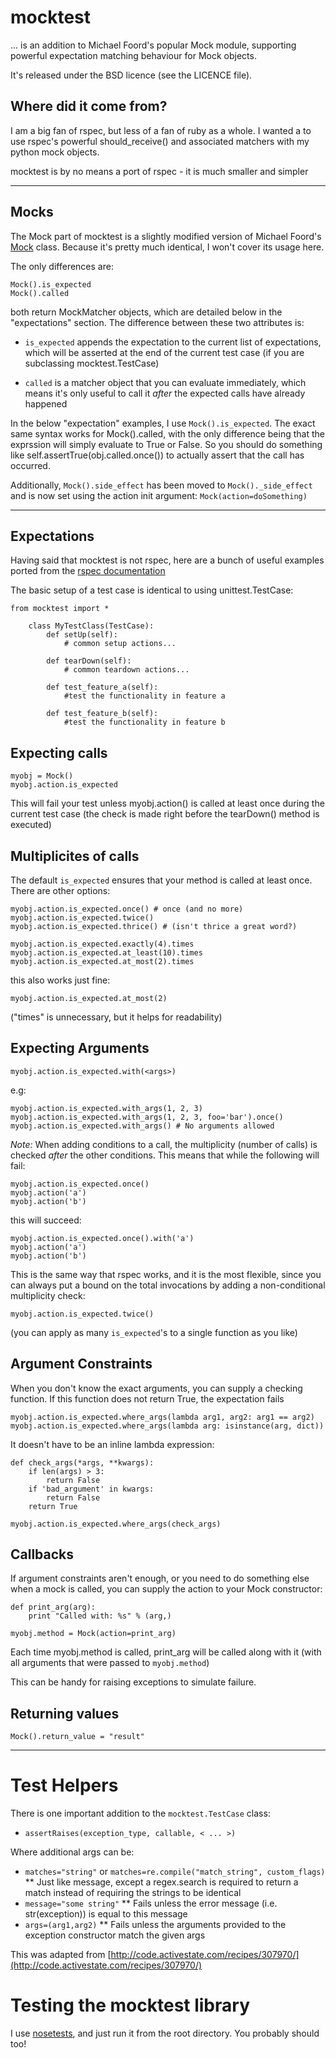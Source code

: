 # mocktest
... is an addition to Michael Foord's popular Mock module, supporting
powerful expectation matching behaviour for Mock objects.

It's released under the BSD licence (see the LICENCE file).

## Where did it come from?
I am a big fan of rspec, but less of a fan of ruby as a whole.
I wanted a to use rspec's powerful should_receive() and associated matchers with my python mock objects.

mocktest is by no means a port of rspec - it is much smaller and simpler

---
## Mocks
The Mock part of mocktest is a slightly modified version of Michael Foord's
[Mock](http://www.voidspace.org.uk/python/modules.shtml#mock) class.
Because it's pretty much identical, I won't cover its usage here.

The only differences are:

	Mock().is_expected
	Mock().called

both return MockMatcher objects, which are detailed below in the "expectations" section.
The difference between these two attributes is:

 * `is_expected` appends the expectation to the current list of
   expectations, which will be asserted at the end of the current test case
   (if you are subclassing mocktest.TestCase)

 * `called` is a matcher object that you can evaluate immediately,
   which means it's only useful to call it *after* the expected calls
   have already happened

In the below "expectation" examples, I use `Mock().is_expected`.
The exact same syntax works for Mock().called, with the only difference being
that the exprssion will simply evaluate to True or False. So you should do
something like self.assertTrue(obj.called.once()) to actually assert that
the call has occurred.

Additionally, `Mock().side_effect` has been moved to `Mock()._side_effect`
and is now set using the action init argument: `Mock(action=doSomething)`

---
## Expectations
Having said that mocktest is not rspec, here are a bunch of useful examples ported from the [rspec documentation](http://rspec.info/documentation/mocks/message_expectations.html)

The basic setup of a test case is identical to using unittest.TestCase:

	from mocktest import *
	
		class MyTestClass(TestCase):
			def setUp(self):
				# common setup actions...
			
			def tearDown(self):
				# common teardown actions...
			
			def test_feature_a(self):
				#test the functionality in feature a
				
			def test_feature_b(self):
				#test the functionality in feature b

## Expecting calls

	myobj = Mock()
	myobj.action.is_expected

This will fail your test unless myobj.action() is called at least once during the current test case
(the check is made right before the tearDown() method is executed)

## Multiplicites of calls

The default `is_expected` ensures that your method is called at least once. There are other options:

	myobj.action.is_expected.once() # once (and no more)
	myobj.action.is_expected.twice()
	myobj.action.is_expected.thrice() # (isn't thrice a great word?)

	myobj.action.is_expected.exactly(4).times
	myobj.action.is_expected.at_least(10).times
	myobj.action.is_expected.at_most(2).times

this also works just fine:

	myobj.action.is_expected.at_most(2)

("times" is unnecessary, but it helps for readability)

## Expecting Arguments

	myobj.action.is_expected.with(<args>)

e.g:

	myobj.action.is_expected.with_args(1, 2, 3)
	myobj.action.is_expected.with_args(1, 2, 3, foo='bar').once()
	myobj.action.is_expected.with_args() # No arguments allowed

*Note:* When adding conditions to a call, the multiplicity (number of
calls) is checked _after_ the other conditions.
This means that while the following will fail:

	myobj.action.is_expected.once()
	myobj.action('a')
	myobj.action('b')

this will succeed:

	myobj.action.is_expected.once().with('a')
	myobj.action('a')
	myobj.action('b')

This is the same way that rspec works, and it is the most flexible,
since you can always put a bound on the total invocations by adding a
non-conditional multiplicity check:

	myobj.action.is_expected.twice()

(you can apply as many `is_expected`'s to a single function as you like)

## Argument Constraints

When you don't know the exact arguments, you can supply a checking function.
If this function does not return True, the expectation fails

	myobj.action.is_expected.where_args(lambda arg1, arg2: arg1 == arg2)
	myobj.action.is_expected.where_args(lambda arg: isinstance(arg, dict))

It doesn't have to be an inline lambda expression:

	def check_args(*args, **kwargs):
		if len(args) > 3:
			return False
		if 'bad_argument' in kwargs:
			return False
		return True
		
	myobj.action.is_expected.where_args(check_args)

## Callbacks

If argument constraints aren't enough, or you need to do something
else when a mock is called, you can supply the action to your Mock
constructor:

	
	def print_arg(arg):
		print "Called with: %s" % (arg,)

	myobj.method = Mock(action=print_arg)

Each time myobj.method is called, print_arg will be called along with it (with all arguments that were passed to `myobj.method`)

This can be handy for raising exceptions to simulate failure.

## Returning values

	Mock().return_value = "result"

---
# Test Helpers
There is one important addition to the `mocktest.TestCase` class:

 * `assertRaises(exception_type, callable, < ... >)`

Where additional args can be:

 * `matches="string"` or `matches=re.compile("match_string", custom_flags)`
 ** Just like message, except a regex.search is required to return a match instead of
    requiring the strings to be identical
 * `message="some string"`
 ** Fails unless the error message (i.e. str(exception)) is equal to this message
 * `args=(arg1,arg2)`
 ** Fails unless the arguments provided to the exception constructor match the given args

This was adapted from [http://code.activestate.com/recipes/307970/](http://code.activestate.com/recipes/307970/)

# Testing the mocktest library
I use [nosetests](http://code.google.com/p/python-nose/), and just run it from the root directory. You probably should too!